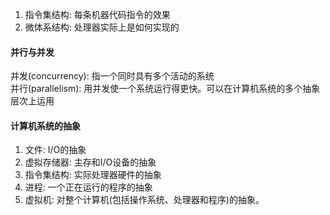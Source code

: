 1. 指令集结构: 每条机器代码指令的效果
2. 微体系结构: 处理器实际上是如何实现的

#### 并行与并发
并发(concurrency): 指一个同时具有多个活动的系统  
并行(parallelism): 用并发使一个系统运行得更快。可以在计算机系统的多个抽象层次上运用

#### 计算机系统的抽象
1. 文件: I/O的抽象
2. 虚拟存储器: 主存和I/O设备的抽象
3. 指令集结构: 实际处理器硬件的抽象
4. 进程: 一个正在运行的程序的抽象
5. 虚拟机: 对整个计算机(包括操作系统、处理器和程序)的抽象。